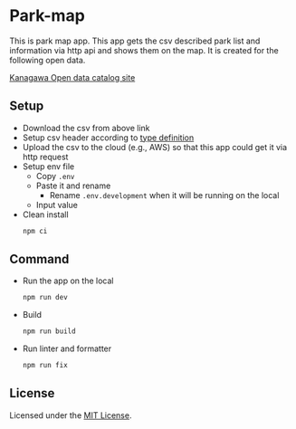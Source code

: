 # Park-map

This is park map app. This app gets the csv described park list and information via http api and shows them on the map. It is created for the following open data.

[Kanagawa Open data catalog site](https://catalog.opendata.pref.kanagawa.jp/dataset/d1dd79afd3bcfe4ae56b139f5f7f7bb3/resource/831521db-d2ea-4f49-9642-b7738bd15b6c?inner_span=True)

## Setup

- Download the csv from above link
- Setup csv header according to [type definition](https://github.com/uyouid/Park-map/blob/main/src/types/index.ts)
- Upload the csv to the cloud (e.g., AWS) so that this app could get it via http request
- Setup env file
  - Copy `.env`
  - Paste it and rename
    - Rename `.env.development` when it will be running on the local
  - Input value
- Clean install
  ```bash
  npm ci
  ```

## Command

- Run the app on the local
  ```bash
  npm run dev
  ```

- Build
  ```bash
  npm run build
  ```

- Run linter and formatter
  ```bash
  npm run fix
  ```

## License

Licensed under the [MIT License](https://github.com/uyouid/Park-map/blob/main/LICENSE).
